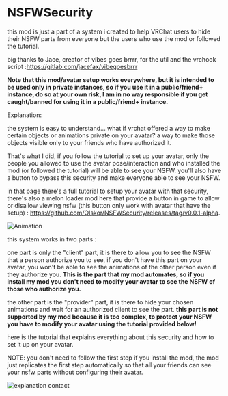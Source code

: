 # NSFWSecurity
this mod is just a part of a system i created to help VRChat users to hide their NSFW parts from everyone but the users who use the mod or followed the tutorial.

big thanks to Jace, creator of vibes goes brrrr, for the util and the vrchook script :https://gitlab.com/jacefax/vibegoesbrrr

<b>Note that this mod/avatar setup works everywhere, but it is intended to be used only in private instances, so if you use it in a public/friend+ instance, do so at your own risk, I am in no way responsible if you get caught/banned for using it in a public/friend+ instance.</b>

Explanation:

the system is easy to understand... what if vrchat offered a way to make certain objects or animations private on your avatar? a way to make those objects visible only to your friends who have authorized it.

That's what I did, if you follow the tutorial to set up your avatar, only the people you allowed to use the avatar pose/interaction and who installed the mod (or followed the tutorial) will be able to see your NSFW. you'll also have a button to bypass this security and make everyone able to see your NSFW.

in that page there's a full tutorial to setup your avatar with that security, there's also a melon loader mod here that provide a button in game to allow or disallow viewing nsfw (this button only work with avatar that have the setup) : https://github.com/Olskor/NSFWSecurity/releases/tag/v0.0.1-alpha.

![Animation](https://user-images.githubusercontent.com/105324070/171660715-2f53686b-1111-4aeb-beca-34b5949bc04c.gif)

this system works in two parts :

one part is only the "client" part, it is there to allow you to see the NSFW that a person authorize you to see, if you don't have this part on your avatar, you won't be able to see the animations of the other person even if they authorize you.
<b>This is the part that my mod automates, so if you install my mod you don't need to modify your avatar to see the NSFW of those who authorize you.</b>

the other part is the "provider" part, it is there to hide your chosen animations and wait for an authorized client to see the part.
<b>this part is not supported by my mod because it is too complex, to protect your NSFW you have to modify your avatar using the tutorial provided below!</b>

here is the tutorial that explains everything about this security and how to set it up on your avatar.

NOTE: you don't need to follow the first step if you install the mod, the mod just replicates the first step automatically so that all your friends can see your nsfw parts without configuring their avatar.

![explanation contact](https://user-images.githubusercontent.com/105324070/171626554-f3cc1c64-8fc4-4e82-b8a4-5e7a51e91207.png)
